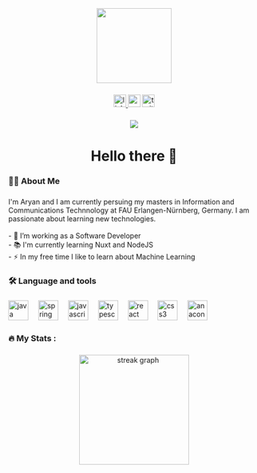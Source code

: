 <div align="center">
  <img height="150" src="https://media.licdn.com/dms/image/D4E03AQFahViJvLf4gw/profile-displayphoto-shrink_400_400/0/1709588215304?e=1718236800&v=beta&t=yOzMzFa_hA_3xJYsJi69Wy3DyCIaPl_isHIxJswE5go"  />
</div>

###

<div align="center">
  <a href="www.linkedin.com/in/aryan97" target="_blank">
    <img src="https://img.shields.io/static/v1?message=LinkedIn&logo=linkedin&label=&color=0077B5&logoColor=white&labelColor=&style=for-the-badge" height="25" alt="linkedin logo"  />
  </a>
  <img src="https://img.shields.io/static/v1?message=Youtube&logo=youtube&label=&color=FF0000&logoColor=white&labelColor=&style=for-the-badge" height="25" alt="youtube logo"  />
  <a href="https://x.com/aryan17sin?s=21&t=6yxOUC3obzEBQzYvClIo0w" target="_blank">
    <img src="https://img.shields.io/static/v1?message=Twitter&logo=twitter&label=&color=1DA1F2&logoColor=white&labelColor=&style=for-the-badge" height="25" alt="twitter logo"  />
  </a>
</div>

###

<div align="center">
  <img src="https://visitor-badge.laobi.icu/badge?page_id=aryan-singh97.aryan-singh97&left_text=37453"  />
</div>

###

<h1 align="center">Hello there 👋</h1>

###

<h3 align="left">👩‍💻  About Me</h3>

###

<p align="left">I'm Aryan and I am currently persuing my masters in Information and Communications Technnology at FAU Erlangen-Nürnberg, Germany. I am passionate about learning new technologies. <br><br>- 🔭 I’m working as a Software Developer<br>- 📚 I'm currently learning Nuxt and NodeJS<br>- ⚡ In my free time I like to learn about Machine Learning</p>

###

<h3 align="left">🛠 Language and tools</h3>

###

<div align="left">
  <img src="https://cdn.jsdelivr.net/gh/devicons/devicon/icons/java/java-original.svg" height="40" alt="java logo"  />
  <img width="12" />
  <img src="https://cdn.jsdelivr.net/gh/devicons/devicon/icons/spring/spring-original.svg" height="40" alt="spring logo"  />
  <img width="12" />
  <img src="https://cdn.jsdelivr.net/gh/devicons/devicon/icons/javascript/javascript-original.svg" height="40" alt="javascript logo"  />
  <img width="12" />
  <img src="https://cdn.jsdelivr.net/gh/devicons/devicon/icons/typescript/typescript-original.svg" height="40" alt="typescript logo"  />
  <img width="12" />
  <img src="https://cdn.jsdelivr.net/gh/devicons/devicon/icons/react/react-original.svg" height="40" alt="react logo"  />
  <img width="12" />
  <img src="https://cdn.jsdelivr.net/gh/devicons/devicon/icons/css3/css3-original.svg" height="40" alt="css3 logo"  />
  <img width="12" />
  <img src="https://cdn.jsdelivr.net/gh/devicons/devicon/icons/anaconda/anaconda-original.svg" height="40" alt="anaconda logo"  />
</div>

###

<h3 align="left">🔥   My Stats :</h3>

###

<div align="center">
  <img src="https://streak-stats.demolab.com?user=aryan-singh97&locale=en&mode=daily&theme=dark&hide_border=false&border_radius=5&order=3" height="220" alt="streak graph"  />
</div>

###
